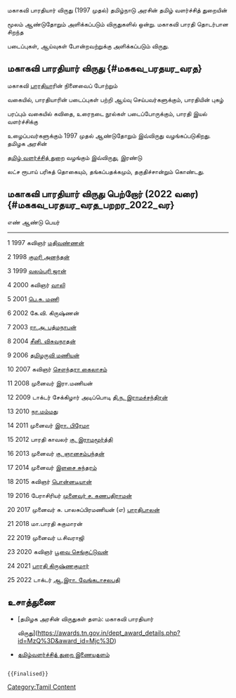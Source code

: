 மகாகவி பாரதியார் விருது (1997 முதல்) தமிழ்நாடு அரசின் தமிழ் வளர்ச்சித் துறையின்
மூலம் ஆண்டுதோறும் அளிக்கப்படும் விருதுகளில் ஒன்று. மகாகவி பாரதி தொடர்பான சிறந்த
படைப்புகள், ஆய்வுகள் போன்றவற்றுக்கு அளிக்கப்படும் விருது.

## மகாகவி பாரதியார் விருது {#மககவ_பரதயர_வரத}

மகாகவி [பாரதிய](சி.சுப்ரமணிய_பாரதியார் "wikilink")ாரின் நினைவைப் போற்றும்
வகையில், பாரதியாரின் படைப்புகள் பற்றி ஆய்வு செய்பவர்களுக்கும், பாரதியின் புகழ்
பரப்பும் வகையில் கவிதை, உரைநடை நூல்கள் படைப்போருக்கும், பாரதி இயல் வளர்ச்சிக்கு
உழைப்பவர்களுக்கும் 1997 முதல் ஆண்டுதோறும் இவ்விருது வழங்கப்படுகிறது. தமிழக அரசின்
[தமிழ் வளர்ச்சித் துறை](தமிழ்_வளர்ச்சித்_துறை "wikilink") வழங்கும் இவ்விருது, இரண்டு
லட்ச ரூபாய் பரிசுத் தொகையும், தங்கப்பதக்கமும், தகுதிச்சான்றும் கொண்டது.

## மகாகவி பாரதியார் விருது பெற்றோர் (2022 வரை) {#மககவ_பரதயர_வரத_பறறர_2022_வர}

  எண்   ஆண்டு   பெயர்
  ---- ------ ---------------------------------------------------------------------------
  1    1997   கவிஞர் [மதிவண்ணன்](மதிவண்ணன் "wikilink")
  2    1998   [குமரி அனந்தன்](குமரி_அனந்தன் "wikilink")
  3    1999   [வலம்புரி ஜான்](வலம்புரி_ஜான் "wikilink")
  4    2000   கவிஞர் [வாலி](வாலி "wikilink")
  5    2001   [பெ.சு. மணி](பெ.சு._மணி "wikilink")
  6    2002   கே.வி. கிருஷ்ணன்
  7    2003   [ரா.அ. பத்மநாபன்](ரா.அ._பத்மநாபன் "wikilink")
  8    2004   [சீனி. விசுவநாதன்](சீனி._விசுவநாதன் "wikilink")
  9    2006   [தமிழருவி மணியன்](தமிழருவி_மணியன் "wikilink")
  10   2007   கவிஞர் [சௌந்தரா கைலாசம்](சௌந்தரா_கைலாசம் "wikilink")
  11   2008   முனைவர் இரா.மணியன்
  12   2009   டாக்டர் சேக்கிழார் அடிப்பொடி [தி.ந. இராமச்சந்திரன்](தி.ந._இராமச்சந்திரன் "wikilink")
  13   2010   [நா.மம்மது](நா.மம்மது "wikilink")
  14   2011   முனைவர் [இரா. பிரேமா](இரா._பிரேமா "wikilink")
  15   2012   பாரதி காவலர் [கு. இராமமூர்த்தி](கு._இராமமூர்த்தி "wikilink")
  16   2013   முனைவர் [கு. ஞானசம்பந்தன்](கு._ஞானசம்பந்தன் "wikilink")
  17   2014   முனைவர் [இளசை சுந்தரம்](இளசை_சுந்தரம் "wikilink")
  18   2015   கவிஞர் [பொன்னடியான்](பொன்னடியான் "wikilink")
  19   2016   பேராசிரியர் [முனைவர் ச. கணபதிராமன்](முனைவர்_ச._கணபதிராமன் "wikilink")
  20   2017   முனைவர் சு. பாலசுப்பிரமணியன் (எ) [பாரதிபாலன்](பாரதி_பாலன் "wikilink")
  21   2018   மா.பாரதி சுகுமாரன்
  22   2019   முனைவர் ப.சிவராஜி
  23   2020   கவிஞர் [பூவை செங்குட்டுவன்](பூவை_செங்குட்டுவன் "wikilink")
  24   2021   [பாரதி கிருஷ்ணகுமார்](பாரதி_கிருஷ்ணகுமார் "wikilink")
  25   2022   டாக்டர் [ஆ.இரா. வேங்கடாசலபதி](ஆ._இரா._வேங்கடாசலபதி "wikilink")

## உசாத்துணை

-   [தமிழக அரசின் விருதுகள் தளம்: மகாகவி பாரதியார்
    விருது](https://awards.tn.gov.in/dept_award_details.php?id=MzQ%3D&award_id=Mjc%3D)
-   [தமிழ்வளர்ச்சித் துறை இணையதளம்](https://tamilvalarchithurai.tn.gov.in/)

```{=mediawiki}
{{Finalised}}
```
[Category:Tamil Content](Category:Tamil_Content "wikilink")

